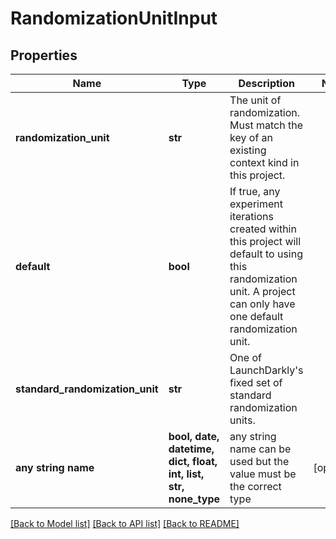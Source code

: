 # RandomizationUnitInput


## Properties
Name | Type | Description | Notes
------------ | ------------- | ------------- | -------------
**randomization_unit** | **str** | The unit of randomization. Must match the key of an existing context kind in this project. | 
**default** | **bool** | If true, any experiment iterations created within this project will default to using this randomization unit. A project can only have one default randomization unit. | 
**standard_randomization_unit** | **str** | One of LaunchDarkly&#39;s fixed set of standard randomization units. | 
**any string name** | **bool, date, datetime, dict, float, int, list, str, none_type** | any string name can be used but the value must be the correct type | [optional]

[[Back to Model list]](../README.md#documentation-for-models) [[Back to API list]](../README.md#documentation-for-api-endpoints) [[Back to README]](../README.md)



